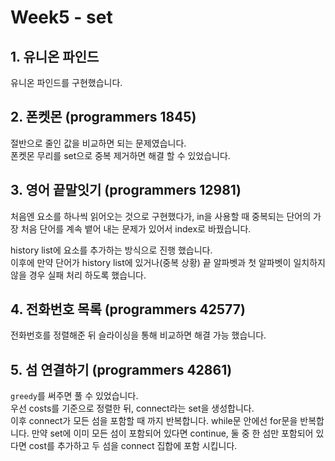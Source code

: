 # Week5 - set

## 1. 유니온 파인드

유니온 파인드를 구현했습니다.

## 2. 폰켓몬 (programmers 1845)

절반으로 줄인 값을 비교하면 되는 문제였습니다.  
폰켓몬 무리를 set으로 중복 제거하면 해결 할 수 있었습니다.

## 3. 영어 끝말잇기 (programmers 12981)

처음엔 요소를 하나씩 읽어오는 것으로 구현했다가, in을 사용할 때 중복되는 단어의 가장 처음 단어를 계속 뱉어 내는 문제가 있어서 index로 바꿨습니다.

history list에 요소를 추가하는 방식으로 진행 했습니다.  
이후에 만약 단어가 history list에 있거나(중복 상황) 끝 알파벳과 첫 알파벳이 일치하지 않을 경우 실패 처리 하도록 했습니다.

## 4. 전화번호 목록 (programmers 42577)

전화번호를 정렬해준 뒤 슬라이싱을 통해 비교하면 해결 가능 했습니다.

## 5. 섬 연결하기 (programmers 42861)

`greedy`를 써주면 풀 수 있었습니다.  
우선 costs를 기준으로 정렬한 뒤, connect라는 set을 생성합니다.  
이후 connect가 모든 섬을 포함할 때 까지 반복합니다.
while문 안에선 for문을 반복합니다. 만약 set에 이미 모든 섬이 포함되어 있다면 continue, 둘 중 한 섬만 포함되어 있다면 cost를 추가하고 두 섬을 connect 집합에 포함 시킵니다.
